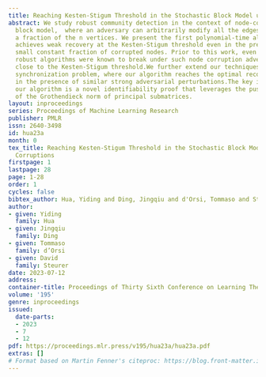 ```yaml
---
title: Reaching Kesten-Stigum Threshold in the Stochastic Block Model under Node Corruptions
abstract: We study robust community detection in the context of node-corrupted stochastic
  block model,  where an adversary can arbitrarily modify all the edges incident to
  a fraction of the n vertices. We present the first polynomial-time algorithm that
  achieves weak recovery at the Kesten-Stigum threshold even in the presence of a
  small constant fraction of corrupted nodes. Prior to this work, even state-of-the-art
  robust algorithms were known to break under such node corruption adversaries, when
  close to the Kesten-Stigum threshold.We further extend our techniques to the $Z_2$
  synchronization problem, where our algorithm reaches the optimal recovery threshold
  in the presence of similar strong adversarial perturbations.The key ingredient of
  our algorithm is a novel identifiability proof that leverages the push-out effect
  of the Grothendieck norm of principal submatrices.
layout: inproceedings
series: Proceedings of Machine Learning Research
publisher: PMLR
issn: 2640-3498
id: hua23a
month: 0
tex_title: Reaching Kesten-Stigum Threshold in the Stochastic Block Model under Node
  Corruptions
firstpage: 1
lastpage: 28
page: 1-28
order: 1
cycles: false
bibtex_author: Hua, Yiding and Ding, Jingqiu and d'Orsi, Tommaso and Steurer, David
author:
- given: Yiding
  family: Hua
- given: Jingqiu
  family: Ding
- given: Tommaso
  family: d’Orsi
- given: David
  family: Steurer
date: 2023-07-12
address: 
container-title: Proceedings of Thirty Sixth Conference on Learning Theory
volume: '195'
genre: inproceedings
issued:
  date-parts:
  - 2023
  - 7
  - 12
pdf: https://proceedings.mlr.press/v195/hua23a/hua23a.pdf
extras: []
# Format based on Martin Fenner's citeproc: https://blog.front-matter.io/posts/citeproc-yaml-for-bibliographies/
---
```

